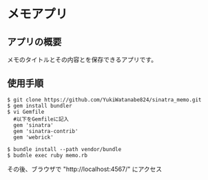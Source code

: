 # メモアプリ
## アプリの概要
メモのタイトルとその内容とを保存できるアプリです。
## 使用手順
```
$ git clone https://github.com/YukiWatanabe824/sinatra_memo.git
$ gem install bundler
$ vi Gemfile
  #以下をGemfileに記入
  gem 'sinatra'
  gem 'sinatra-contrib'
  gem 'webrick'

$ bundle install --path vendor/bundle
$ budnle exec ruby memo.rb
```
その後、ブラウザで "http://localhost:4567/" にアクセス
